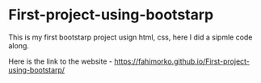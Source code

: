 # First-project-using-bootstarp

This is my first bootstarp project usign html, css, here I did a sipmle code along.

Here is the link to the website - https://fahimorko.github.io/First-project-using-bootstarp/
